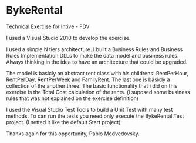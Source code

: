 # BykeRental
Technical Exercise for Intive - FDV

I used a Visual Studio 2010 to develop the exercise.

I used a simple N tiers architecture. I built a Business Rules and Business Rules Implementation DLLs to make the data model and business rules. Always thinking in the idea to have an architecture that could be upgraded.

The model is basicly an abstract rent class with his childrens: RentPerHour, RentPerDay, RentPerWeek and FamilyRent. The last one is basicly a collection of the another three.
The basic functionality that i did on this exercise is the Total Cost calculation of the rents. (i suposed some business rules that was not explained on the exercise definition)

I used the Visual Studio Test Tools to build a Unit Test with many test methods. To can run the tests you need only execute the BykeRental.Test project. (I setted it like the default Start project)

Thanks again for this opportunity,
Pablo Medvedovsky.
